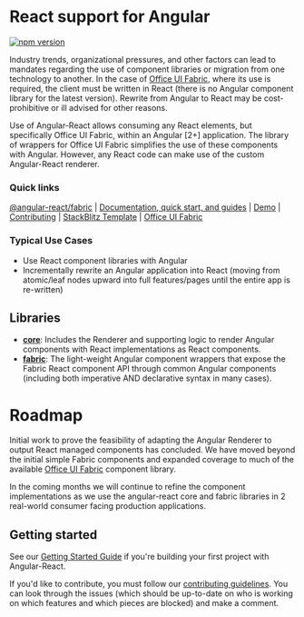 # React support for Angular

[![npm version](https://badge.fury.io/js/%40angular-react%2Fcore.svg)](https://www.npmjs.com/package/@angular-react/core)

Industry trends, organizational pressures, and other factors can lead to mandates regarding the use of component libraries or migration from one technology to another. In the case of [Office UI Fabric][fab], where its use is required, the client must be written in React (there is no Angular component library for the latest version). Rewrite from Angular to React may be cost-prohibitive or ill advised for other reasons.

Use of Angular-React allows consuming any React elements, but specifically Office UI Fabric, within an Angular [2+] application. The library of wrappers for Office UI Fabric simplifies the use of these components with Angular. However, any React code can make use of the custom Angular-React renderer.

### Quick links

[@angular-react/fabric](https://www.npmjs.com/package/@angular-react/fabric) |
[Documentation, quick start, and guides][ard] |
[Demo][ard-demo] |
[Contributing](https://github.com/microsoft/angular-react/blob/master/CONTRIBUTING.md) |
[StackBlitz Template](https://stackblitz.com/edit/angular-react) |
[Office UI Fabric](https://developer.microsoft.com/en-us/fabric)

### Typical Use Cases

- Use React component libraries with Angular
- Incrementally rewrite an Angular application into React (moving from atomic/leaf nodes upward into full features/pages until the entire app is re-written)

## Libraries

- [**core**][lib-core]: Includes the Renderer and supporting logic to render Angular components with React implementations as React components.
- [**fabric**][lib-fab]: The light-weight Angular component wrappers that expose the Fabric React component API through common Angular components (including both imperative AND declarative syntax in many cases).

# Roadmap

Initial work to prove the feasibility of adapting the Angular Renderer to output React managed components has concluded. We have moved beyond the initial simple Fabric components and expanded coverage to much of the available [Office UI Fabric][fab-c] component library.

In the coming months we will continue to refine the component implementations as we use the angular-react core and fabric libraries in 2 real-world consumer facing production applications.

## Getting started

See our [Getting Started Guide][getting-started]
if you're building your first project with Angular-React.

If you'd like to contribute, you must follow our [contributing guidelines](https://github.com/microsoft/angular-react/blob/master/CONTRIBUTING.md).
You can look through the issues (which should be up-to-date on who is working on which features and which pieces are blocked) and make a comment.

[ard]: https://microsoft.github.io/angular-react
[ard-demo]: https://microsoft.github.io/angular-react/demo
[getting-started]: https://microsoft.github.io/angular-react/docs/getting-started
[fab]: https://developer.microsoft.com/en-us/fabric
[fab-c]: https://developer.microsoft.com/en-us/fabric#/components
[lib-core]: https://www.npmjs.com/package/@angular-react/core
[lib-fab]: https://www.npmjs.com/package/@angular-react/fabric
